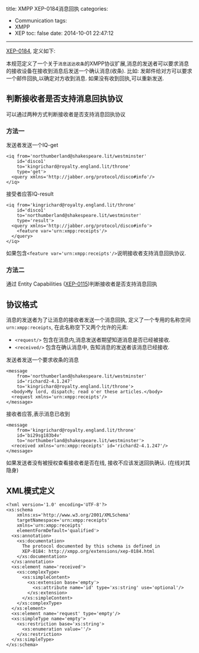 title: XMPP XEP-0184消息回执
categories:
  - Communication
tags:
  - XMPP
  - XEP
toc: false
date: 2014-10-01 22:47:12
---

[XEP-0184][XEP-0184], 定义如下:

本规范定义了一个关于`消息送达收条`的XMPP协议扩展,消息的发送者可以要求消息的接收设备在接收到消息后发送一个确认消息(收条). 比如: 发邮件给对方可以要求一个邮件回执,以确定对方收到消息. 如果没有收到回执,可以重新发送.

<!--more-->

## 判断接收者是否支持消息回执协议

可以通过两种方式判断接收者是否支持消息回执协议

### 方法一


发送者发送一个IQ-get

```
<iq from='northumberland@shakespeare.lit/westminster'
    id='disco1'
    to='kingrichard@royalty.england.lit/throne'
    type='get'>
  <query xmlns='http://jabber.org/protocol/disco#info'/>
</iq>
```

接受者应答IQ-result

```
<iq from='kingrichard@royalty.england.lit/throne'
    id='disco1'
    to='northumberland@shakespeare.lit/westminster'
    type='result'>
  <query xmlns='http://jabber.org/protocol/disco#info'>
    <feature var='urn:xmpp:receipts'/>
  </query>
</iq>
```

如果包含`<feature var='urn:xmpp:receipts'/>`说明接收者支持消息回执协议.

### 方法二

通过 Entity Capabilities ([XEP-0115][XEP-0115])判断接收者是否支持消息回执


## 协议格式

消息的发送者为了让消息的接收者发送一个消息回执, 定义了一个专用的名称空间`urn:xmpp:receipts`, 在此名称空下又两个允许的元素:

- `<request/>` 包含在消息内,消息发送者期望知道消息是否已经被接收.
- `<received/>` 包含在确认消息中, 告知消息的发送者该消息已经接收.

发送者发送一个要求收条的消息

```
<message
    from='northumberland@shakespeare.lit/westminster'
    id='richard2-4.1.247'
    to='kingrichard@royalty.england.lit/throne'>
  <body>My lord, dispatch; read o'er these articles.</body>
  <request xmlns='urn:xmpp:receipts'/>
</message>
```

接收者应答,表示消息已收到

```
<message
    from='kingrichard@royalty.england.lit/throne'
    id='bi29sg183b4v'
    to='northumberland@shakespeare.lit/westminster'>
  <received xmlns='urn:xmpp:receipts' id='richard2-4.1.247'/>
</message>
```

如果发送者没有被授权查看接收者是否在线, 接收不应该发送回执确认. (在线对其隐身)

## XML模式定义

```
<?xml version='1.0' encoding='UTF-8'?>
<xs:schema
    xmlns:xs='http://www.w3.org/2001/XMLSchema'
    targetNamespace='urn:xmpp:receipts'
    xmlns='urn:xmpp:receipts'
    elementFormDefault='qualified'>
  <xs:annotation>
    <xs:documentation>
      The protocol documented by this schema is defined in
      XEP-0184: http://xmpp.org/extensions/xep-0184.html
    </xs:documentation>
  </xs:annotation>
  <xs:element name='received'>
    <xs:complexType>
      <xs:simpleContent>
        <xs:extension base='empty'>
          <xs:attribute name='id' type='xs:string' use='optional'/>
        </xs:extension>
      </xs:simpleContent>
    </xs:complexType>
  </xs:element>
  <xs:element name='request' type='empty'/>
  <xs:simpleType name='empty'>
    <xs:restriction base='xs:string'>
      <xs:enumeration value=''/>
    </xs:restriction>
  </xs:simpleType>
</xs:schema>
```
  [XEP-0184]: http://xmpp.org/extensions/xep-0184.html
  [XEP-0115]: http://xmpp.org/extensions/xep-0115.html